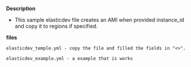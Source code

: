 **Description**

  - This sample elasticdev file creates an AMI when provided instance_id and copy it to regions if specified.

**files**

```
elasticdev_temple.yml - copy the file and filled the fields in "<>". 
```

```
elasticdev_example.yml - a example that is works
```
